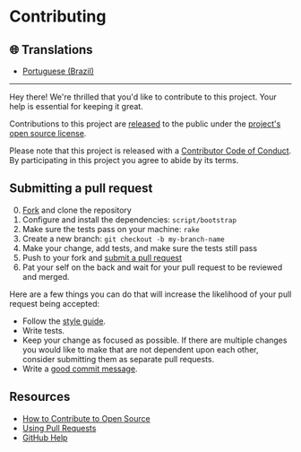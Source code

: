 # Contributing

[fork]: https://github.com/multiversogames/pixel-universe/fork
[pr]: https://github.com/multiversogames/pixel-universe/compare
[style]: https://github.com/styleguide/ruby
[code-of-conduct]: CODE_OF_CONDUCT.md

## 🌐 Translations

- [Portuguese (Brazil)](./CONTRIBUTING_PT-BR.md)

---

Hey there! We're thrilled that you'd like to contribute to this project. Your help is essential for keeping it great.

Contributions to this project are [released](https://help.github.com/articles/github-terms-of-service/#6-contributions-under-repository-license) to the public under the [project's open source license](LICENSE).

Please note that this project is released with a [Contributor Code of Conduct][code-of-conduct]. By participating in this project you agree to abide by its terms.

## Submitting a pull request

0. [Fork][fork] and clone the repository
1. Configure and install the dependencies: `script/bootstrap`
2. Make sure the tests pass on your machine: `rake`
3. Create a new branch: `git checkout -b my-branch-name`
4. Make your change, add tests, and make sure the tests still pass
5. Push to your fork and [submit a pull request][pr]
6. Pat your self on the back and wait for your pull request to be reviewed and merged.

Here are a few things you can do that will increase the likelihood of your pull request being accepted:

- Follow the [style guide][style].
- Write tests.
- Keep your change as focused as possible. If there are multiple changes you would like to make that are not dependent upon each other, consider submitting them as separate pull requests.
- Write a [good commit message](http://tbaggery.com/2008/04/19/a-note-about-git-commit-messages.html).

## Resources

- [How to Contribute to Open Source](https://opensource.guide/how-to-contribute/)
- [Using Pull Requests](https://help.github.com/articles/about-pull-requests/)
- [GitHub Help](https://help.github.com)
